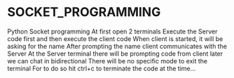 # SOCKET_PROGRAMMING
Python Socket programming
At first open 2 terminals
Execute the Server code first
and then execute the client code
When client is started, it will be asking for the name
After prompting the name client communicates with the Server
At the Server terminal there will be prompting code from client
later we can chat in bidirectional 
There will be no specific mode to exit the terminal
For to do so hit ctrl+c to terminate the code at the time...
